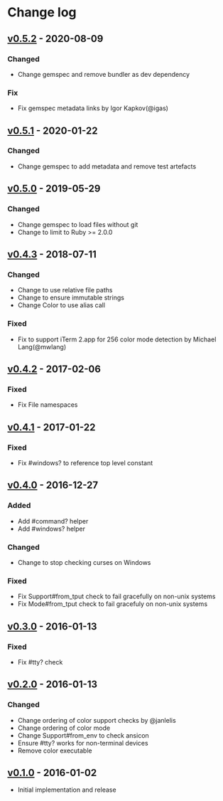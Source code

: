 # Change log

## [v0.5.2] - 2020-08-09

### Changed
* Change gemspec and remove bundler as dev dependency

### Fix
* Fix gemspec metadata links by Igor Kapkov(@igas)

## [v0.5.1] - 2020-01-22

### Changed
* Change gemspec to add metadata and remove test artefacts

## [v0.5.0] - 2019-05-29

### Changed
* Change gemspec to load files without git
* Change to limit to Ruby >= 2.0.0

## [v0.4.3] - 2018-07-11

### Changed
* Change to use relative file paths
* Change to ensure immutable strings
* Change Color to use alias call

### Fixed
* Fix to support iTerm 2.app for 256 color mode detection by Michael Lang(@mwlang)

## [v0.4.2] - 2017-02-06

### Fixed
* Fix File namespaces

## [v0.4.1] - 2017-01-22

### Fixed
* Fix #windows? to reference top level constant

## [v0.4.0] - 2016-12-27

### Added
* Add #command? helper
* Add #windows? helper

### Changed
* Change to stop checking curses on Windows

### Fixed
* Fix Support#from_tput check to fail gracefully on non-unix systems
* Fix Mode#from_tput check to fail gracefuly on non-unix systems

## [v0.3.0] - 2016-01-13

### Fixed

* Fix #tty? check

## [v0.2.0] - 2016-01-13

### Changed

* Change ordering of color support checks by @janlelis
* Change ordering of color mode
* Change Support#from_env to check ansicon
* Ensure #tty? works for non-terminal devices
* Remove color executable

## [v0.1.0] - 2016-01-02

* Initial implementation and release

[v0.5.2]: https://github.com/piotrmurach/tty-color/compare/v0.5.1...v0.5.2
[v0.5.1]: https://github.com/piotrmurach/tty-color/compare/v0.5.0...v0.5.1
[v0.5.0]: https://github.com/piotrmurach/tty-color/compare/v0.4.3...v0.5.0
[v0.4.3]: https://github.com/piotrmurach/tty-color/compare/v0.4.2...v0.4.3
[v0.4.2]: https://github.com/piotrmurach/tty-color/compare/v0.4.1...v0.4.2
[v0.4.1]: https://github.com/piotrmurach/tty-color/compare/v0.4.0...v0.4.1
[v0.4.0]: https://github.com/piotrmurach/tty-color/compare/v0.3.0...v0.4.0
[v0.3.0]: https://github.com/piotrmurach/tty-color/compare/v0.2.0...v0.3.0
[v0.2.0]: https://github.com/piotrmurach/tty-color/compare/v0.1.0...v0.2.0
[v0.1.0]: https://github.com/piotrmurach/tty-color/compare/v0.1.0
